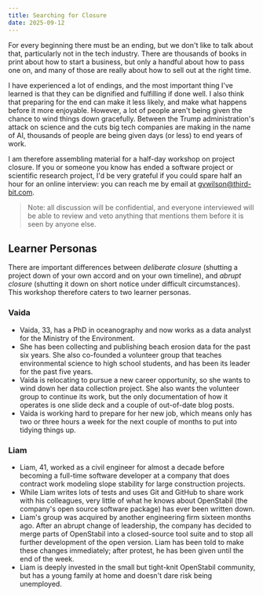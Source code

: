 ```yaml
---
title: Searching for Closure
date: 2025-09-12
---
```


For every beginning there must be an ending,
but we don't like to talk about that,
particularly not in the tech industry.
There are thousands of books in print about how to start a business,
but only a handful about how to pass one on,
and many of those are really about how to sell out at the right time.

I have experienced a lot of endings,
and the most important thing I've learned is that
they can be dignified and fulfilling if done well.
I also think that preparing for the end can make it less likely,
and make what happens before it more enjoyable.
However,
a lot of people aren't being given the chance
to wind things down gracefully.
Between the Trump administration's attack on science
and the cuts big tech companies are making in the name of AI,
thousands of people are being given days (or less) to end years of work.

I am therefore assembling material for a half-day workshop on project closure.
If you or someone you know has ended a software project or scientific research project,
I'd be very grateful if you could spare half an hour for an online interview:
you can reach me by email at [gvwilson@third-bit.com](mailto:gvwilson@third-bit.com).

> Note: all discussion will be confidential,
> and everyone interviewed will be able to review and veto anything that mentions them
> before it is seen by anyone else.

## Learner Personas

There are important differences between *deliberate closure*
(shutting a project down of your own accord and on your own timeline),
and *abrupt closure*
(shutting it down on short notice under difficult circumstances).
This workshop therefore caters to two learner personas.

### Vaida

-   Vaida, 33, has a PhD in oceanography
    and now works as a data analyst for the Ministry of the Environment.
-   She has been collecting and publishing beach erosion data for the past six years.
    She also co-founded a volunteer group that teaches environmental science to high school students,
    and has been its leader for the past five years.
-   Vaida is relocating to pursue a new career opportunity,
    so she wants to wind down her data collection project.
    She also wants the volunteer group to continue its work,
    but the only documentation of how it operates is
    one slide deck and a couple of out-of-date blog posts.
-   Vaida is working hard to prepare for her new job,
    which means only has two or three hours a week for the next couple of months
    to put into tidying things up.

### Liam

-   Liam, 41, worked as a civil engineer for almost a decade
    before becoming a full-time software developer
    at a company that does contract work
    modeling slope stability for large construction projects.
-   While Liam writes lots of tests and uses Git and GitHub to share work with his colleagues,
    very little of what he knows about OpenStabil
    (the company's open source software package)
    has ever been written down.
-   Liam's group was acquired by another engineering firm sixteen months ago.
    After an abrupt change of leadership,
    the company has decided to merge parts of OpenStabil into a closed-source tool suite
    and to stop all further development of the open version.
    Liam has been told to make these changes immediately;
    after protest,
    he has been given until the end of the week.
-   Liam is deeply invested in the small but tight-knit OpenStabil community,
    but has a young family at home
    and doesn't dare risk being unemployed.
